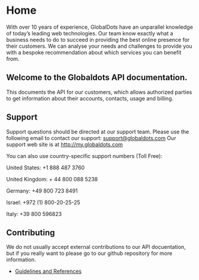 # Home
With over 10 years of experience, GlobalDots have an unparallel knowledge of today’s leading web technologies. 
Our team know exactly what a business needs to do to succeed in providing the best online presence for their customers. 
We can analyse your needs and challenges to provide you with a bespoke recommendation about which services you can benefit from.

## Welcome to the Globaldots API documentation.
This documents the API for our customers, which allows authorized parties to get information about their accounts, contacts, usage and billing. 
 
## Support 
Support questions should be directed at our support team. 
Please use the following email to contact our support: support@globaldots.com
Our support web site is at http://my.globaldots.com 

You can also use country-specific support numbers (Toll Free):

United States: +1 888 487 3760

United Kingdom: + 44 800 088 5238

Germany: +49 800 723 8491

Israel: +972 (1) 800-20-25-25

Italy: +39 800 596823 

## Contributing
We do not usually accept external contributions to our API docuentation, but if you really want to please go to our github repository for more information. 

* [Guidelines and References](reference/index.md)
